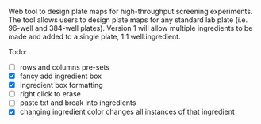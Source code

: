 Web tool to design plate maps for high-throughput screening experiments. The tool allows users to design plate maps for any standard lab plate (i.e. 96-well and 384-well plates). Version 1 will allow multiple ingredients to be made and added to a single plate, 1:1 well:ingredient.  


Todo:

- [ ] rows and columns pre-sets
- [x] fancy add ingredient box
- [x] ingredient box formatting
- [ ] right click to erase
- [ ] paste txt and break into ingredients 
- [x] changing ingredient color changes all instances of that ingredient